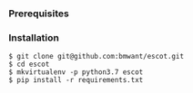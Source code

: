 ### Prerequisites

### Installation
```
$ git clone git@github.com:bmwant/escot.git
$ cd escot
$ mkvirtualenv -p python3.7 escot
$ pip install -r requirements.txt
```
